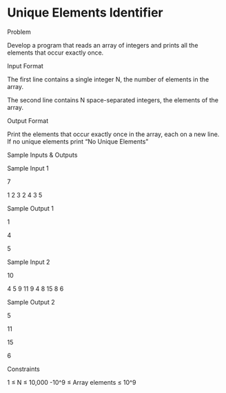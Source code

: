 # Unique Elements Identifier

Problem





Develop a program that reads an array of integers and prints all the elements that occur exactly once.





Input Format



The first line contains a single integer N, the number of elements in the array. 



The second line contains N space-separated integers, the elements of the array.





Output Format



Print the elements that occur exactly once in the array, each on a new line. If no unique elements print “No Unique Elements”





Sample Inputs & Outputs



Sample Input 1

7

1 2 3 2 4 3 5



Sample Output 1

1

4

5







Sample Input 2

10

4 5 9 11 9 4 8 15 8 6



Sample Output 2

5

11

15

6







Constraints



1 ≤ N ≤ 10,000 -10^9 ≤ Array elements ≤ 10^9





